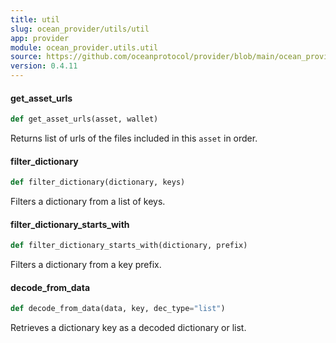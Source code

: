 ```yaml
---
title: util
slug: ocean_provider/utils/util
app: provider
module: ocean_provider.utils.util
source: https://github.com/oceanprotocol/provider/blob/main/ocean_provider/utils/util.py
version: 0.4.11
---
```

#### get\_asset\_urls

```python
def get_asset_urls(asset, wallet)
```

Returns list of urls of the files included in this `asset` in order.

#### filter\_dictionary

```python
def filter_dictionary(dictionary, keys)
```

Filters a dictionary from a list of keys.

#### filter\_dictionary\_starts\_with

```python
def filter_dictionary_starts_with(dictionary, prefix)
```

Filters a dictionary from a key prefix.

#### decode\_from\_data

```python
def decode_from_data(data, key, dec_type="list")
```

Retrieves a dictionary key as a decoded dictionary or list.

